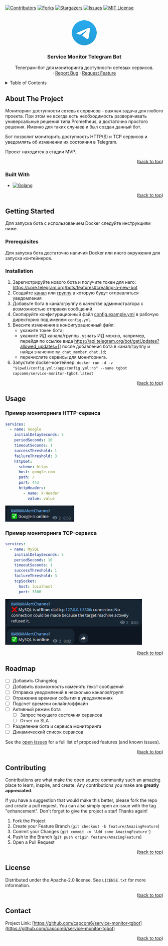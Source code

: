 <a name="readme-top"></a>
<!--
*** Thanks for checking out the Best-README-Template. If you have a suggestion
*** that would make this better, please fork the repo and create a pull request
*** or simply open an issue with the tag "enhancement".
*** Don't forget to give the project a star!
*** Thanks again! Now go create something AMAZING! :D
-->



<!-- PROJECT SHIELDS -->
<!--
*** I'm using markdown "reference style" links for readability.
*** Reference links are enclosed in brackets [ ] instead of parentheses ( ).
*** See the bottom of this document for the declaration of the reference variables
*** for contributors-url, forks-url, etc. This is an optional, concise syntax you may use.
*** https://www.markdownguide.org/basic-syntax/#reference-style-links
-->
[![Contributors][contributors-shield]][contributors-url]
[![Forks][forks-shield]][forks-url]
[![Stargazers][stars-shield]][stars-url]
[![Issues][issues-shield]][issues-url]
[![MIT License][license-shield]][license-url]



<!-- PROJECT LOGO -->
<br />
<div align="center">
  <a href="https://github.com/capcom6/service-monitor-tgbot">
    <img src="assets/logo.png" alt="Logo" width="80" height="80">
  </a>

  <h3 align="center">Service Monitor Telegram Bot</h3>

  <p align="center">
    Телеграм-бот для мониторинга доступности сетевых сервисов.
    <br />
    <!-- <a href="https://github.com/capcom6/service-monitor-tgbot"><strong>Explore the docs »</strong></a>
    <br />
    <br />
    <a href="https://github.com/capcom6/service-monitor-tgbot">View Demo</a> -->
    ·
    <a href="https://github.com/capcom6/service-monitor-tgbot/issues">Report Bug</a>
    ·
    <a href="https://github.com/capcom6/service-monitor-tgbot/issues">Request Feature</a>
  </p>
</div>



<!-- TABLE OF CONTENTS -->
<details>
  <summary>Table of Contents</summary>
  <ol>
    <li>
      <a href="#about-the-project">About The Project</a>
      <ul>
        <li><a href="#built-with">Built With</a></li>
      </ul>
    </li>
    <li>
      <a href="#getting-started">Getting Started</a>
      <ul>
        <li><a href="#prerequisites">Prerequisites</a></li>
        <li><a href="#installation">Installation</a></li>
      </ul>
    </li>
    <li><a href="#usage">Usage</a></li>
    <li><a href="#roadmap">Roadmap</a></li>
    <li><a href="#contributing">Contributing</a></li>
    <li><a href="#license">License</a></li>
    <li><a href="#contact">Contact</a></li>
    <li><a href="#acknowledgments">Acknowledgments</a></li>
  </ol>
</details>



<!-- ABOUT THE PROJECT -->
## About The Project

<!-- [![Product Name Screen Shot][product-screenshot]](https://example.com) -->

Мониторинг доступности сетевых сервисов - важная задача для любого проекта. При этом не всегда есть необходимость разворачивать универсальные решения типа Prometheus, а достаточно простого решения. Именно для таких случаев и был создан данный бот.

Бот позволит мониторить доступность HTTP(S) и TCP сервисов и уведомлять об изменении их состояния в Telegram.

Проект находится в стадии MVP.

<p align="right">(<a href="#readme-top">back to top</a>)</p>



### Built With

* [![Golang][Golang]][Golang-url]

<p align="right">(<a href="#readme-top">back to top</a>)</p>



<!-- GETTING STARTED -->
## Getting Started

Для запуска бота с использованием Docker следуйте инструкциям ниже.

### Prerequisites

Для запуска бота достаточно наличия Docker или иного окружения для запуска контейнеров.

### Installation

1. Зарегистрируйте нового бота и получите токен для него: https://core.telegram.org/bots/features#creating-a-new-bot
2. Создайте [канал](https://telegram.org/tour/channels) или [группу](https://telegram.org/tour/groups) в которую будут отправляться уведомления
3. Добавьте бота в канал/группу в качестве администратора с возможностью отправки сообщений
3. Скопируйте конфигурационный файл [config.example.yml](configs/config.example.yml) в рабочую директорию под именем `config.yml`.
4. Внесите изменения в конфигурационный файл:
    - укажите токен бота;
    - укажите ИД канала/группы, узнать ИД можно, например, перейдя по ссылке вида [https://api.telegram.org/bot<token>/getUpdates?allowed_updates=[]](https://api.telegram.org/bot<token>/getUpdates?allowed_updates=[]) после добавления бота в канал/группу и найдя значение `my_chat_member.chat.id`;
    - перечислите сервисы для мониторинга.
5. Запустите docker-контейнер: `docker run -d -v "$(pwd)/config.yml:/app/config.yml:ro" --name tgbot capcom6/service-monitor-tgbot:latest`

<p align="right">(<a href="#readme-top">back to top</a>)</p>



<!-- USAGE EXAMPLES -->
## Usage

### Пример мониторинга HTTP-сервиса

```yaml
services:
  - name: Google
    initialDelaySeconds: 5
    periodSeconds: 10
    timeoutSeconds: 1
    successThreshold: 1
    failureThreshold: 3
    httpGet:
      scheme: https
      host: google.com
      path: /
      port: 443
      httpHeaders:
        - name: X-Header
          value: value
```

![HTTP Alert][http-alert]

### Пример мониторинга TCP-сервиса

```yaml
services:
  - name: MySQL
    initialDelaySeconds: 5
    periodSeconds: 10
    timeoutSeconds: 1
    successThreshold: 1
    failureThreshold: 3
    tcpSocket:
      host: localhost
      port: 3306
```

![TCP Alert][tcp-alert]

<!-- _For more examples, please refer to the [Documentation](https://example.com)_ -->

<p align="right">(<a href="#readme-top">back to top</a>)</p>



<!-- ROADMAP -->
## Roadmap

- [ ] Добавить Changelog
- [ ] Добавить возможность изменять текст сообщений
- [ ] Отправка уведомлений в несколько каналов/групп
- [ ] Отражение времени события в уведомлениях
- [ ] Подсчет времени онлайн/оффлайн
- [ ] Активный режим бота
    - [ ] Запрос текущего состояния сервисов
    - [ ] Отчет по SLA
- [ ] Разделение бота и сервиса мониторинга
- [ ] Динамический список сервисов

See the [open issues](https://github.com/capcom6/service-monitor-tgbot/issues) for a full list of proposed features (and known issues).

<p align="right">(<a href="#readme-top">back to top</a>)</p>



<!-- CONTRIBUTING -->
## Contributing

Contributions are what make the open source community such an amazing place to learn, inspire, and create. Any contributions you make are **greatly appreciated**.

If you have a suggestion that would make this better, please fork the repo and create a pull request. You can also simply open an issue with the tag "enhancement".
Don't forget to give the project a star! Thanks again!

1. Fork the Project
2. Create your Feature Branch (`git checkout -b feature/AmazingFeature`)
3. Commit your Changes (`git commit -m 'Add some AmazingFeature'`)
4. Push to the Branch (`git push origin feature/AmazingFeature`)
5. Open a Pull Request

<p align="right">(<a href="#readme-top">back to top</a>)</p>



<!-- LICENSE -->
## License

Distributed under the Apache-2.0 license. See `LICENSE.txt` for more information.

<p align="right">(<a href="#readme-top">back to top</a>)</p>



<!-- CONTACT -->
## Contact

Project Link: [https://github.com/capcom6/service-monitor-tgbot](https://github.com/capcom6/service-monitor-tgbot)

<p align="right">(<a href="#readme-top">back to top</a>)</p>



<!-- ACKNOWLEDGMENTS -->
<!-- ## Acknowledgments

Use this space to list resources you find helpful and would like to give credit to. I've included a few of my favorites to kick things off!

* [Choose an Open Source License](https://choosealicense.com)
* [GitHub Emoji Cheat Sheet](https://www.webpagefx.com/tools/emoji-cheat-sheet)
* [Malven's Flexbox Cheatsheet](https://flexbox.malven.co/)
* [Malven's Grid Cheatsheet](https://grid.malven.co/)
* [Img Shields](https://shields.io)
* [GitHub Pages](https://pages.github.com)
* [Font Awesome](https://fontawesome.com)
* [React Icons](https://react-icons.github.io/react-icons/search)

<p align="right">(<a href="#readme-top">back to top</a>)</p> -->



<!-- MARKDOWN LINKS & IMAGES -->
<!-- https://www.markdownguide.org/basic-syntax/#reference-style-links -->
[contributors-shield]: https://img.shields.io/github/contributors/capcom6/service-monitor-tgbot.svg?style=for-the-badge
[contributors-url]: https://github.com/capcom6/service-monitor-tgbot/graphs/contributors
[forks-shield]: https://img.shields.io/github/forks/capcom6/service-monitor-tgbot.svg?style=for-the-badge
[forks-url]: https://github.com/capcom6/service-monitor-tgbot/network/members
[stars-shield]: https://img.shields.io/github/stars/capcom6/service-monitor-tgbot.svg?style=for-the-badge
[stars-url]: https://github.com/capcom6/service-monitor-tgbot/stargazers
[issues-shield]: https://img.shields.io/github/issues/capcom6/service-monitor-tgbot.svg?style=for-the-badge
[issues-url]: https://github.com/capcom6/service-monitor-tgbot/issues
[license-shield]: https://img.shields.io/github/license/capcom6/service-monitor-tgbot.svg?style=for-the-badge
[license-url]: https://github.com/capcom6/service-monitor-tgbot/blob/master/LICENSE.txt
[product-screenshot]: assets/screenshot.png
[http-alert]: assets/http-alert.png
[tcp-alert]: assets/tcp-alert.png
[Golang]: https://img.shields.io/badge/Golang-000000?style=for-the-badge&logo=go&logoColor=white
[Golang-url]: https://go.dev/
